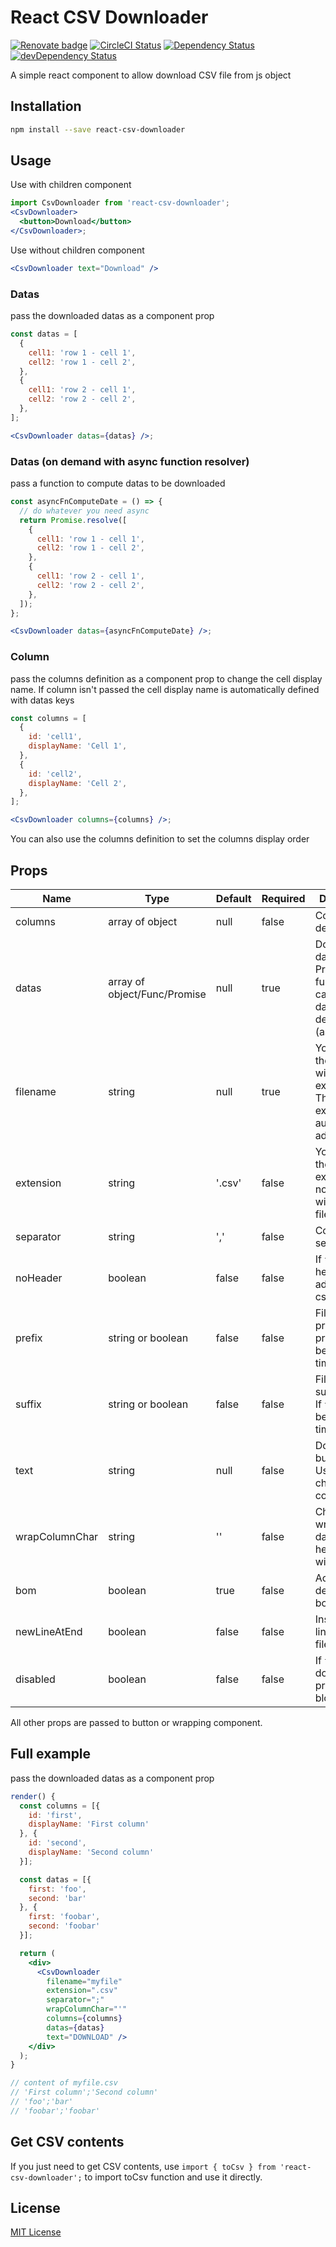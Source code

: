 # React CSV Downloader

[![Renovate badge][renovate-badge]][renovate]
[![CircleCI Status][build-badge]][build]
[![Dependency Status][deps-badge]][deps]
[![devDependency Status][dev-deps-badge]][dev-deps]

A simple react component to allow download CSV file from js object

## Installation

```sh
npm install --save react-csv-downloader
```

## Usage

Use with children component

```jsx
import CsvDownloader from 'react-csv-downloader';
<CsvDownloader>
  <button>Download</button>
</CsvDownloader>;
```

Use without children component

```jsx
<CsvDownloader text="Download" />
```

### Datas

pass the downloaded datas as a component prop

```jsx
const datas = [
  {
    cell1: 'row 1 - cell 1',
    cell2: 'row 1 - cell 2',
  },
  {
    cell1: 'row 2 - cell 1',
    cell2: 'row 2 - cell 2',
  },
];

<CsvDownloader datas={datas} />;
```

### Datas (on demand with async function resolver)

pass a function to compute datas to be downloaded

```jsx
const asyncFnComputeDate = () => {
  // do whatever you need async
  return Promise.resolve([
    {
      cell1: 'row 1 - cell 1',
      cell2: 'row 1 - cell 2',
    },
    {
      cell1: 'row 2 - cell 1',
      cell2: 'row 2 - cell 2',
    },
  ]);
};

<CsvDownloader datas={asyncFnComputeDate} />;
```

### Column

pass the columns definition as a component prop to change the cell display name. If column isn't passed the cell display name is automatically defined with datas keys

```jsx
const columns = [
  {
    id: 'cell1',
    displayName: 'Cell 1',
  },
  {
    id: 'cell2',
    displayName: 'Cell 2',
  },
];

<CsvDownloader columns={columns} />;
```

You can also use the columns definition to set the columns display order

## Props

| Name           | Type                         | Default | Required | Description                                                                         |
| -------------- | ---------------------------- | ------- | -------- | ----------------------------------------------------------------------------------- |
| columns        | array of object              | null    | false    | Columns definition                                                                  |
| datas          | array of object/Func/Promise | null    | true     | Downloaded datas or a Promise or a function that can resolve data on demand (async) |
| filename       | string                       | null    | true     | You can pass the filename without extension. The extension is automatically added   |
| extension      | string                       | '.csv'  | false    | You can pass the file extension, note that it will affect filename                  |
| separator      | string                       | ','     | false    | Columns separator                                                                   |
| noHeader       | boolean                      | false   | false    | If `true` the header isn't added to the csv file                                    |
| prefix         | string or boolean            | false   | false    | Filename prefix. If `true` prefix becomes a timestamp                               |
| suffix         | string or boolean            | false   | false    | Filename suffix/postfix. If `true` suffix becomes a timestamp                       |
| text           | string                       | null    | false    | Download button text. Used if no children component.                                |
| wrapColumnChar | string                       | ''      | false    | Character to wrap every data and header value with.                                 |
| bom            | boolean                      | true    | false    | Activate or deactivate bom mode                                                     |
| newLineAtEnd   | boolean                      | false   | false    | Insert new line at end of file.                                                     |
| disabled       | boolean                      | false   | false    | If `true` the download process is blocked.                                          |

All other props are passed to button or wrapping component.

## Full example

pass the downloaded datas as a component prop

```jsx
render() {
  const columns = [{
    id: 'first',
    displayName: 'First column'
  }, {
    id: 'second',
    displayName: 'Second column'
  }];

  const datas = [{
    first: 'foo',
    second: 'bar'
  }, {
    first: 'foobar',
    second: 'foobar'
  }];

  return (
    <div>
      <CsvDownloader
        filename="myfile"
        extension=".csv"
        separator=";"
        wrapColumnChar="'"
        columns={columns}
        datas={datas}
        text="DOWNLOAD" />
    </div>
  );
}

// content of myfile.csv
// 'First column';'Second column'
// 'foo';'bar'
// 'foobar';'foobar'
```

## Get CSV contents

If you just need to get CSV contents, use `import { toCsv } from 'react-csv-downloader';` to import toCsv function and use it directly.

## License

[MIT License](http://opensource.org/licenses/MIT)

[renovate-badge]: https://img.shields.io/badge/renovate-enabled-brightgreen.svg
[renovate]: https://renovatebot.com/
[build-badge]: https://circleci.com/gh/dolezel/react-csv-downloader.svg?style=svg
[build]: https://circleci.com/gh/dolezel/workflows/react-csv-downloader
[deps-badge]: https://david-dm.org/dolezel/react-csv-downloader.svg
[deps]: https://david-dm.org/dolezel/react-csv-downloader
[dev-deps-badge]: https://david-dm.org/dolezel/react-csv-downloader/dev-status.svg
[dev-deps]: https://david-dm.org/dolezel/react-csv-downloader#info=devDependencies
